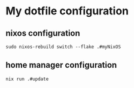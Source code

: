 # My dotfile configuration

## nixos configuration

```
sudo nixos-rebuild switch --flake .#myNixOS
```


## home manager configuration

```
nix run .#update
```
